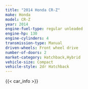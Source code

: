 ```yaml
---
title: "2014 Honda CR-Z"
make: Honda
model: CR-Z
year: 2014
engine-fuel-type: regular unleaded
engine-hp: 130
engine-cylinders: 4
transmission-type: Manual
driven-wheels: Front wheel drive
number-of-doors: 2
market-category: Hatchback,Hybrid
vehicle-size: Compact
vehicle-style: 2dr Hatchback
---
```


{{< car_info >}}
